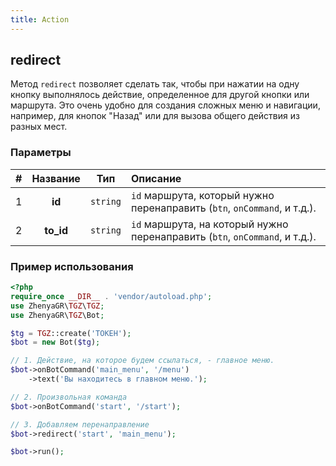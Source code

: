 ```yaml
---
title: Action
---
```


## redirect
Метод `redirect` позволяет сделать так, чтобы при нажатии на одну кнопку выполнялось действие, определенное для другой кнопки или маршрута.
Это очень удобно для создания сложных меню и навигации, например, для кнопок "Назад" или для вызова общего действия из разных мест.

### Параметры
| # | Название  |   Тип    | Описание                                                                    |
|:-:|:---------:|:--------:|:----------------------------------------------------------------------------|
| 1 |  **id**   | `string` | `id` маршрута, который нужно перенаправить (`btn`, `onCommand`, и т.д.).    |
| 2 | **to_id** | `string` | `id` маршрута, на который нужно перенаправить (`btn`, `onCommand`, и т.д.). |

### Пример использования

```php
<?php
require_once __DIR__ . 'vendor/autoload.php';
use ZhenyaGR\TGZ\TGZ;
use ZhenyaGR\TGZ\Bot;

$tg = TGZ::create('ТОКЕН');
$bot = new Bot($tg);

// 1. Действие, на которое будем ссылаться, - главное меню.
$bot->onBotCommand('main_menu', '/menu')
    ->text('Вы находитесь в главном меню.');

// 2. Произвольная команда    
$bot->onBotCommand('start', '/start');

// 3. Добавляем перенаправление
$bot->redirect('start', 'main_menu');

$bot->run();
```